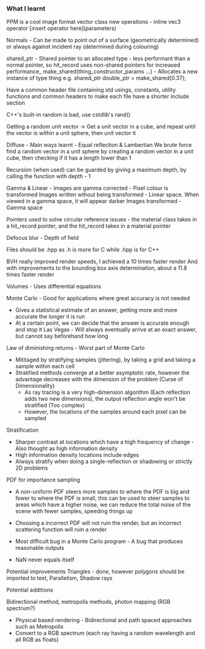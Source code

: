 ### What I learnt
PPM is a cool image format
vector class new operations - inline vec3 operator \[insert operator here](parameters)

Normals - Can be made to point out of a surface (geometrically determined) or always against incident ray (determined during colouring)

shared_ptr<type> - Shared pointer to an allocated type - less performant than a normal pointer, so hit_record uses non-shared pointers for increased performance_
make_shared<thing>(thing_constructor_params ...) - Allocates a new instance of type thing
e.g. shared_ptr<double> double_ptr = make_shared<double>(0.37);

Have a common header file containing std usings, constants, utility functions and common headers to make each file have a shorter include section

C++'s built-in random is bad, use cstdlib's rand()

Getting a random unit vector -> Get a unit vector in a cube, and repeat until the vector is within a unit sphere, then unit vector it

Diffuse - Main ways learnt - Equal reflection & Lambertian
We brute force find a random vector in a unit sphere by creating a random vector in a unit cube, then checking if it has a length lower than 1

Recursion (when used) can be guarded by giving a maximum depth, by calling the function with depth - 1

Gamma & Linear - Images are gamma corrected - Pixel colour is transformed
Images written wthout being transformed - Linear space. When viewed in a gamma space, it will appear darker
Images transformed - Gamma space

Pointers used to solve circular reference issues - the material class takes in a hit_record pointer, and the hit_record takes in a material pointer

Defocus blur - Depth of field

Files should be .hpp as .h is more for C while .hpp is for C++

BVH really improved render speeds, I achieved a 10 times faster render
And with improvements to the bounding box axis determination, about a 11.8 times faster render

Volumes - Uses differential equations

Monte Carlo - Good for applications where great accuracy is not needed
- Gives a statistical estimate of an answer, getting more and more accurate the longer it is run
- At a certain point, we can decide that the answer is accurate enough and stop it
Las Vegas - Will always eventually arrive at an exact answer, but cannot say beforehand how long

Law of diminishing returns - Worst part of Monte Carlo
- Mititaged by stratifying samples (jittering), by taking a grid and taking a sample within each cell
- Stratified methods converge at a better asymptotic rate, however the advantage decreases with the dimension of the problem (Curse of Dimensionality)
	- As ray tracing is a very high-dimension algorithm (Each reflection adds two new dimensions), the output reflection angle won't be stratified (Too complex)
	- However, the locations of the samples around each pixel can be sampled

Stratification
- Sharper contrast at locations which have a high frequency of change - Also thought as high information density
- High information density locations include edges
- Always stratify when doing a single-reflection or shadowing or strictly 2D problems

PDF for importance sampling
- A non-uniform PDF steers more samples to where the PDF is big and fewer to where the PDF is small, this can be used to steer samples to areas which have a higher noise, we can reduce the total noise of the scene with fewer samples, speeding things up
- Choosing a incorrect PDF will not ruin the render, but an incorrect scattering function will ruin a render
- Most difficult bug in a Monte Carlo program - A bug that produces reasonable outputs

- NaN never equals itself

Potential improvements
Triangles - done, however polygons should be imported to test, Parallelism, Shadow rays

Potential additions

Bidirectional method, metropolis methods, photon mapping (RGB spectrum?)
- Physical based rendering - Bidirectional and path spaced approaches such as Metropolis
- Convert to a RGB spectrum (each ray having a random wavelength and all RGB as floats)
